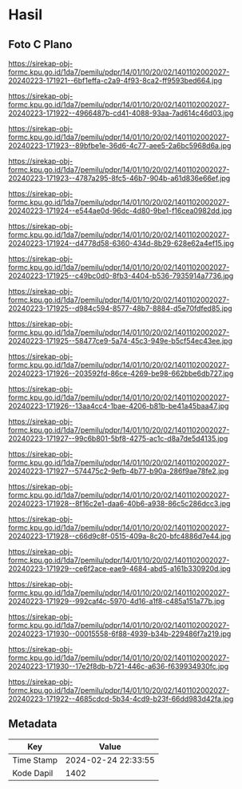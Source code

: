# Hasil

## Foto C Plano

https://sirekap-obj-formc.kpu.go.id/1da7/pemilu/pdpr/14/01/10/20/02/1401102002027-20240223-171921--6bf1effa-c2a9-4f93-8ca2-ff9593bed664.jpg

https://sirekap-obj-formc.kpu.go.id/1da7/pemilu/pdpr/14/01/10/20/02/1401102002027-20240223-171922--4966487b-cd41-4088-93aa-7ad614c46d03.jpg

https://sirekap-obj-formc.kpu.go.id/1da7/pemilu/pdpr/14/01/10/20/02/1401102002027-20240223-171923--89bfbe1e-36d6-4c77-aee5-2a6bc5968d6a.jpg

https://sirekap-obj-formc.kpu.go.id/1da7/pemilu/pdpr/14/01/10/20/02/1401102002027-20240223-171923--4787a295-8fc5-46b7-904b-a61d836e66ef.jpg

https://sirekap-obj-formc.kpu.go.id/1da7/pemilu/pdpr/14/01/10/20/02/1401102002027-20240223-171924--e544ae0d-96dc-4d80-9be1-f16cea0982dd.jpg

https://sirekap-obj-formc.kpu.go.id/1da7/pemilu/pdpr/14/01/10/20/02/1401102002027-20240223-171924--d4778d58-6360-434d-8b29-628e62a4ef15.jpg

https://sirekap-obj-formc.kpu.go.id/1da7/pemilu/pdpr/14/01/10/20/02/1401102002027-20240223-171925--c49bc0d0-8fb3-4404-b536-7935914a7736.jpg

https://sirekap-obj-formc.kpu.go.id/1da7/pemilu/pdpr/14/01/10/20/02/1401102002027-20240223-171925--d984c594-8577-48b7-8884-d5e70fdfed85.jpg

https://sirekap-obj-formc.kpu.go.id/1da7/pemilu/pdpr/14/01/10/20/02/1401102002027-20240223-171925--58477ce9-5a74-45c3-949e-b5cf54ec43ee.jpg

https://sirekap-obj-formc.kpu.go.id/1da7/pemilu/pdpr/14/01/10/20/02/1401102002027-20240223-171926--203592fd-86ce-4269-be98-662bbe6db727.jpg

https://sirekap-obj-formc.kpu.go.id/1da7/pemilu/pdpr/14/01/10/20/02/1401102002027-20240223-171926--13aa4cc4-1bae-4206-b81b-be41a45baa47.jpg

https://sirekap-obj-formc.kpu.go.id/1da7/pemilu/pdpr/14/01/10/20/02/1401102002027-20240223-171927--99c6b801-5bf8-4275-ac1c-d8a7de5d4135.jpg

https://sirekap-obj-formc.kpu.go.id/1da7/pemilu/pdpr/14/01/10/20/02/1401102002027-20240223-171927--574475c2-9efb-4b77-b90a-286f9ae78fe2.jpg

https://sirekap-obj-formc.kpu.go.id/1da7/pemilu/pdpr/14/01/10/20/02/1401102002027-20240223-171928--8f16c2e1-daa6-40b6-a938-86c5c286dcc3.jpg

https://sirekap-obj-formc.kpu.go.id/1da7/pemilu/pdpr/14/01/10/20/02/1401102002027-20240223-171928--c66d9c8f-0515-409a-8c20-bfc4886d7e44.jpg

https://sirekap-obj-formc.kpu.go.id/1da7/pemilu/pdpr/14/01/10/20/02/1401102002027-20240223-171929--ce6f2ace-eae9-4684-abd5-a161b330920d.jpg

https://sirekap-obj-formc.kpu.go.id/1da7/pemilu/pdpr/14/01/10/20/02/1401102002027-20240223-171929--992caf4c-5970-4d16-a1f8-c485a151a77b.jpg

https://sirekap-obj-formc.kpu.go.id/1da7/pemilu/pdpr/14/01/10/20/02/1401102002027-20240223-171930--00015558-6f88-4939-b34b-229486f7a219.jpg

https://sirekap-obj-formc.kpu.go.id/1da7/pemilu/pdpr/14/01/10/20/02/1401102002027-20240223-171930--17e2f8db-b721-446c-a636-f639934930fc.jpg

https://sirekap-obj-formc.kpu.go.id/1da7/pemilu/pdpr/14/01/10/20/02/1401102002027-20240223-171922--4685cdcd-5b34-4cd9-b23f-66dd983d42fa.jpg


## Metadata

| Key        | Value               |
| ---------- | ------------------- |
| Time Stamp | 2024-02-24 22:33:55 |
| Kode Dapil | 1402                |



